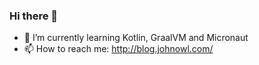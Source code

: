 ### Hi there 👋


- 🌱 I’m currently learning Kotlin, GraalVM and Micronaut
- 📫 How to reach me: http://blog.johnowl.com/

